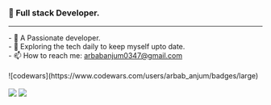 
### 👋 Full stack Developer.
<hr>
- 🔭 A Passionate developer.
<br>
- 🌱 Exploring the tech daily to keep myself upto date.
<br>
- 📫 How to reach me: <a href="#">arbabanjum0347@gmail.com</a>

<br>
<br>
![codewars](https://www.codewars.com/users/arbab_anjum/badges/large)
<br>
<br>
<img src="https://github-readme-streak-stats.herokuapp.com/?user=arbab529"/>

<img src="https://github-readme-stats.vercel.app/api/top-langs?username=arbab529&layout=compact"/>


                                                                                                 



                                                                                                
